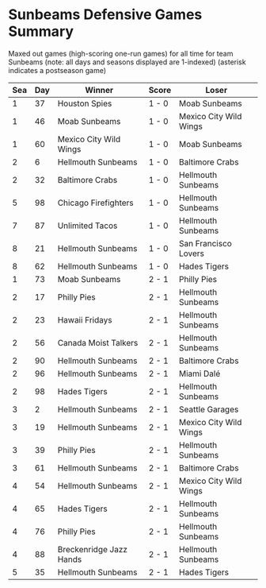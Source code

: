 # Sunbeams Defensive Games Summary



Maxed out games (high-scoring one-run games) for all time for team Sunbeams (note: all days and seasons displayed are 1-indexed) (asterisk indicates a postseason game)


| Sea | Day | Winner | Score | Loser | 
| ------ |------ |------ |------ |------ |
| 1 | 37 | Houston Spies | 1 - 0 | Moab Sunbeams | 
| 1 | 46 | Moab Sunbeams | 1 - 0 | Mexico City Wild Wings | 
| 1 | 60 | Mexico City Wild Wings | 1 - 0 | Moab Sunbeams | 
| 2 | 6 | Hellmouth Sunbeams | 1 - 0 | Baltimore Crabs | 
| 2 | 32 | Baltimore Crabs | 1 - 0 | Hellmouth Sunbeams | 
| 5 | 98 | Chicago Firefighters | 1 - 0 | Hellmouth Sunbeams | 
| 7 | 87 | Unlimited Tacos | 1 - 0 | Hellmouth Sunbeams | 
| 8 | 21 | Hellmouth Sunbeams | 1 - 0 | San Francisco Lovers | 
| 8 | 62 | Hellmouth Sunbeams | 1 - 0 | Hades Tigers | 
| 1 | 73 | Moab Sunbeams | 2 - 1 | Philly Pies | 
| 2 | 17 | Philly Pies | 2 - 1 | Hellmouth Sunbeams | 
| 2 | 23 | Hawaii Fridays | 2 - 1 | Hellmouth Sunbeams | 
| 2 | 56 | Canada Moist Talkers | 2 - 1 | Hellmouth Sunbeams | 
| 2 | 90 | Hellmouth Sunbeams | 2 - 1 | Baltimore Crabs | 
| 2 | 96 | Hellmouth Sunbeams | 2 - 1 | Miami Dalé | 
| 2 | 98 | Hades Tigers | 2 - 1 | Hellmouth Sunbeams | 
| 3 | 2 | Hellmouth Sunbeams | 2 - 1 | Seattle Garages | 
| 3 | 19 | Hellmouth Sunbeams | 2 - 1 | Mexico City Wild Wings | 
| 3 | 39 | Philly Pies | 2 - 1 | Hellmouth Sunbeams | 
| 3 | 61 | Hellmouth Sunbeams | 2 - 1 | Baltimore Crabs | 
| 4 | 54 | Hellmouth Sunbeams | 2 - 1 | Mexico City Wild Wings | 
| 4 | 65 | Hades Tigers | 2 - 1 | Hellmouth Sunbeams | 
| 4 | 76 | Philly Pies | 2 - 1 | Hellmouth Sunbeams | 
| 4 | 88 | Breckenridge Jazz Hands | 2 - 1 | Hellmouth Sunbeams | 
| 5 | 35 | Hellmouth Sunbeams | 2 - 1 | Hades Tigers | 



